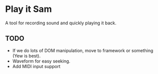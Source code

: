 # Play it Sam

A tool for recording sound and quickly playing it back.

## TODO

- If we do lots of DOM manipulation, move to framework or something (Yew is best).
- Waveform for easy seeking.
- Add MIDI input support